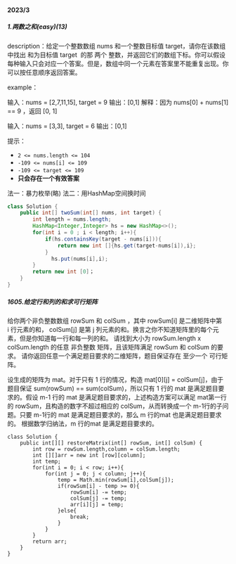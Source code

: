 #### 2023/3

##### 1.两数之和(easy)(13)

description：给定一个整数数组 nums 和一个整数目标值 target，请你在该数组中找出 和为目标值 target  的那 两个 整数，并返回它们的数组下标。你可以假设每种输入只会对应一个答案。但是，数组中同一个元素在答案里不能重复出现。你可以按任意顺序返回答案。

example：

输入：nums = [2,7,11,15], target = 9                                                                                                                           输出：[0,1]                                                                                                                                                                         解释：因为 nums[0] + nums[1] == 9 ，返回 [0, 1] 

输入：nums = [3,3], target = 6
输出：[0,1]

提示：

- `2 <= nums.length <= 104`
- `-109 <= nums[i] <= 109`
- `-109 <= target <= 109`
- **只会存在一个有效答案**

法一：暴力枚举(略)                                                                                                                                                                 法二：用HashMap空间换时间

```java
class Solution {
    public int[] twoSum(int[] nums, int target) {
        int length = nums.length;
        HashMap<Integer,Integer> hs = new HashMap<>();
        for(int i = 0 ; i < length; i++){
            if(hs.containsKey(target - nums[i])){
                return new int []{hs.get(target-nums[i]),i};
            }
              hs.put(nums[i],i);
        }
        return new int [0]；
    }
}
```



##### 1605.给定行和列的和求可行矩阵

给你两个非负整数数组 rowSum 和 colSum ，其中 rowSum[i] 是二维矩阵中第 i 行元素的和， colSum[j] 是第 j 列元素的和。换言之你不知道矩阵里的每个元素，但是你知道每一行和每一列的和。							请找到大小为 rowSum.length x colSum.length 的任意 非负整数 矩阵，且该矩阵满足 rowSum 和 colSum 的要求。																																								请你返回任意一个满足题目要求的二维矩阵，题目保证存在 至少一个 可行矩阵。

设生成的矩阵为 mat。对于只有 1 行的情况，构造 mat\[0][j] = colSum[j]，由于题目保证 sum(rowSum) == sum(colSum)，所以只有 1 行的 mat 是满足题目要求的。假设 m-1 行的 mat 是满足题目要求的，上述构造方案可以满足 mat第一行的 rowSum，且构造的数字不超过相应的 colSum，从而转换成一个 m-1行的子问题。只要 m-1行的 mat 是满足题目要求的，那么 m 行的mat 也是满足题目要求的。
根据数学归纳法，m 行的mat 是满足题目要求的。

```
class Solution {
    public int[][] restoreMatrix(int[] rowSum, int[] colSum) {
        int row = rowSum.length,column = colSum.length;
        int [][]arr = new int [row][column];
        int temp;
        for(int i = 0; i < row; i++){
            for(int j = 0; j < column; j++){
                temp = Math.min(rowSum[i],colSum[j]);
                if(rowSum[i] - temp >= 0){
                    rowSum[i] -= temp;
                    colSum[j] -= temp;
                    arr[i][j] = temp;
                }else{
                    break;
                }
            }
        }
        return arr;
    }
}
```